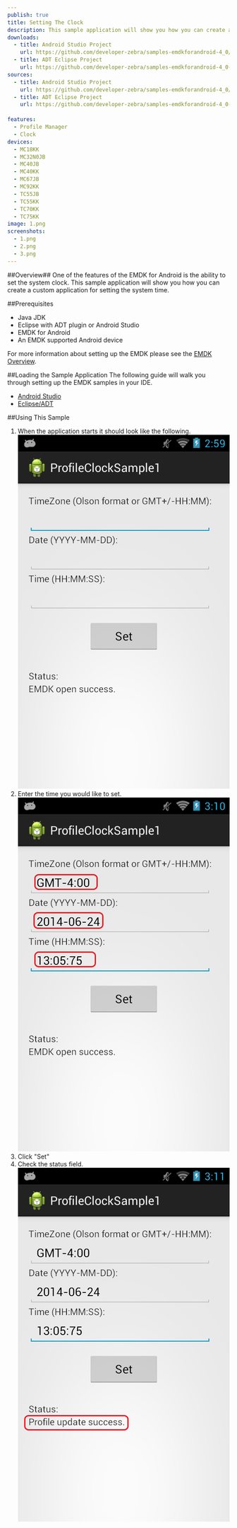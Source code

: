 ```yaml
---
publish: true
title: Setting The Clock
description: This sample application will show you how you can create a custom application for setting the system time using the Clock Feature of Profile Manager.
downloads:
  - title: Android Studio Project
    url: https://github.com/developer-zebra/samples-emdkforandroid-4_0/archive/ProfileClockSample1.zip    
  - title: ADT Eclipse Project
    url: https://github.com/developer-zebra/samples-emdkforandroid-4_0-ADT/archive/ProfileClockSample1.zip      
sources:
  - title: Android Studio Project
    url: https://github.com/developer-zebra/samples-emdkforandroid-4_0/tree/ProfileClockSample1
  - title: ADT Eclipse Project
    url: https://github.com/developer-zebra/samples-emdkforandroid-4_0-ADT/tree/ProfileClockSample1

features: 
  - Profile Manager
  - Clock
devices: 
  - MC18KK
  - MC32N0JB
  - MC40JB
  - MC40KK
  - MC67JB
  - MC92KK
  - TC55JB
  - TC55KK
  - TC70KK
  - TC75KK
image: 1.png
screenshots: 
  - 1.png
  - 2.png
  - 3.png
---
```


##Overview##
One of the features of the EMDK for Android is the ability to set the system clock. This sample application will show you how you can create a custom application for setting the system time. 

##Prerequisites
- Java JDK 
- Eclipse with ADT plugin or  Android Studio
- EMDK for Android  
- An EMDK supported Android device

For more information about setting up the EMDK please see the [EMDK Overview](/emdk-for-android/4-0/guide/about).

##Loading the Sample Application
The following guide will walk you through setting up the EMDK samples in your IDE.

* [Android Studio](/emdk-for-android/4-0/guide/emdksamples_androidstudio)
* [Eclipse/ADT](/emdk-for-android/4-0/guide/emdksamples_eclipse)


##Using This Sample
1. When the application starts it should look like the following.  
  ![img](3_1.png)  
2. Enter the time you would like to set.  
  ![img](3_2.png)    
3.  Click "Set" 
4.  Check the status field.   
  ![img](3_3.png)  